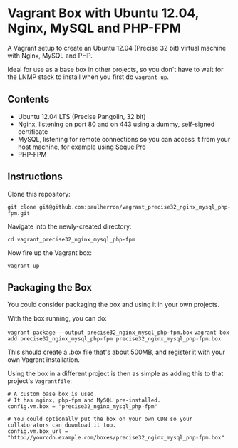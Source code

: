 # Vagrant Box with Ubuntu 12.04, Nginx, MySQL and PHP-FPM

A Vagrant setup to create an Ubuntu 12.04 (Precise 32 bit) virtual machine with Nginx, MySQL and PHP.

Ideal for use as a base box in other projects, so you don't have to wait for the LNMP stack to install when you first do `vagrant up`.


## Contents

* Ubuntu 12.04 LTS (Precise Pangolin, 32 bit)
* Nginx, listening on port 80 and on 443 using a dummy, self-signed certificate
* MySQL, listening for remote connections so you can access it from your host machine, for example using [SequelPro](http://www.sequelpro.com/)
* PHP-FPM


## Instructions

Clone this repository:

`git clone git@github.com:paulherron/vagrant_precise32_nginx_mysql_php-fpm.git`

Navigate into the newly-created directory:

`cd vagrant_precise32_nginx_mysql_php-fpm`

Now fire up the Vagrant box:

`vagrant up`


## Packaging the Box

You could consider packaging the box and using it in your own projects.

With the box running, you can do:

`vagrant package --output precise32_nginx_mysql_php-fpm.box`
`vagrant box add precise32_nginx_mysql_php-fpm precise32_nginx_mysql_php-fpm.box`

This should create a .box file that's about 500MB, and register it with your own Vagrant installation.

Using the box in a different project is then as simple as adding this to that project's `Vagrantfile`:

	# A custom base box is used.
	# It has nginx, php-fpm and MySQL pre-installed.
	config.vm.box = "precise32_nginx_mysql_php-fpm"

	# You could optionally put the box on your own CDN so your collaborators can download it too.
	config.vm.box_url = "http://yourcdn.example.com/boxes/precise32_nginx_mysql_php-fpm.box"
